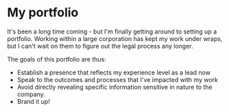 # My portfolio
 It's been a long time coming - but I'm finally getting around to setting up a portfolio. Working within a large corporation has kept my work under wraps, but I can't wait on them to figure out the legal process any longer. 

 The goals of this portfolio are thus:
 * Establish a presence that reflects my experience level as a lead now
 * Speak to the outcomes and processes that I've impacted with my work
 * Avoid directly revealing specific information sensitive in nature to the company.
 * Brand it up!

 